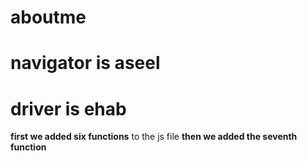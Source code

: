 # aboutme
# navigator is aseel
# driver is ehab 
**first we added six functions** to the js file 
**then we added the seventh function** 